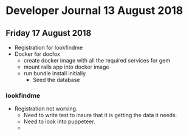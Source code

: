 # Developer Journal 13 August 2018
## Friday 17 August 2018
* Registration for lookfindme
* Docker for docfox
    * create docker image with all the required services for gem
    * mount rails app into docker image
    * run bundle install initially
        * Seed the database
### lookfindme
* Registration not working.
    * Need to write test to insure that it is getting the data it needs.
    * Need to look into puppeteer.
    * 